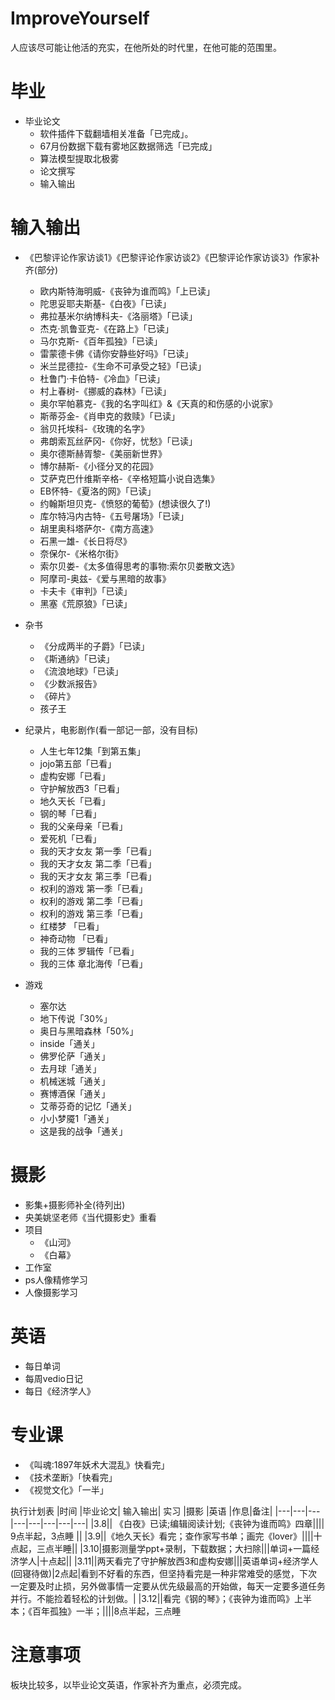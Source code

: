 
# ImproveYourself
人应该尽可能让他活的充实，在他所处的时代里，在他可能的范围里。


# 毕业
+ 毕业论文
   + 软件插件下载翻墙相关准备「已完成」。
   + 67月份数据下载有雾地区数据筛选「已完成」
   + 算法模型提取北极雾
   + 论文撰写
   + 输入输出


# 输入输出
+ 《巴黎评论作家访谈1》《巴黎评论作家访谈2》《巴黎评论作家访谈3》作家补齐(部分)
   + 欧内斯特海明威-《丧钟为谁而鸣》「上已读」
   + 陀思妥耶夫斯基-《白夜》「已读」
   + 弗拉基米尔纳博科夫-《洛丽塔》「已读」
   + 杰克·凯鲁亚克-《在路上》「已读」
   + 马尔克斯-《百年孤独》「已读」
   + 雷蒙德卡佛《请你安静些好吗》「已读」
   + 米兰昆德拉-《生命不可承受之轻》「已读」
   + 杜鲁门·卡伯特-《冷血》「已读」
   + 村上春树-《挪威的森林》「已读」
   + 奥尔罕帕慕克-《我的名字叫红》&《天真的和伤感的小说家》
   + 斯蒂芬金-《肖申克的救赎》「已读」
   + 翁贝托埃科-《玫瑰的名字》
   + 弗朗索瓦丝萨冈-《你好，忧愁》「已读」
   + 奥尔德斯赫胥黎-《美丽新世界》
   + 博尔赫斯-《小径分叉的花园》
   + 艾萨克巴什维斯辛格-《辛格短篇小说自选集》
   + EB怀特-《夏洛的网》「已读」
   + 约翰斯坦贝克-《愤怒的葡萄》(想读很久了!)
   + 库尔特冯内古特-《五号屠场》「已读」
   + 胡里奥科塔萨尔-《南方高速》
   + 石黑一雄-《长日将尽》
   + 奈保尔-《米格尔街》
   + 索尔贝娄-《太多值得思考的事物:索尔贝娄散文选》
   + 阿摩司-奥兹-《爱与黑暗的故事》
   + 卡夫卡《审判》「已读」
   + 黑塞《荒原狼》「已读」


+ 杂书
  + 《分成两半的子爵》「已读」
  + 《斯通纳》「已读」
  + 《流浪地球》「已读」
  + 《少数派报告》
  + 《碎片》
  + 孩子王
 


+ 纪录片，电影剧作(看一部记一部，没有目标)
   + 人生七年12集「到第五集」
   + jojo第五部「已看」
   + 虚构安娜「已看」
   + 守护解放西3「已看」
   + 地久天长「已看」
   + 钢的琴「已看」
   + 我的父亲母亲「已看」
   + 爱死机「已看」
   + 我的天才女友 第一季「已看」
   + 我的天才女友 第二季「已看」
   + 我的天才女友 第三季「已看」
   + 权利的游戏 第一季「已看」
   + 权利的游戏 第二季「已看」
   + 权利的游戏 第三季「已看」
   + 红楼梦 「已看」
   + 神奇动物 「已看」
   + 我的三体 罗辑传「已看」
   + 我的三体 章北海传「已看」



+ 游戏
   + 塞尔达
   + 地下传说「30%」
   + 奥日与黑暗森林「50%」
   + inside「通关」
   + 佛罗伦萨「通关」
   + 去月球「通关」
   + 机械迷城「通关」
   + 赛博酒保「通关」
   + 艾蒂芬奇的记忆「通关」
   + 小小梦魇1「通关」
   + 这是我的战争「通关」




# 摄影
+ 影集+摄影师补全(待列出)
+ 央美姚坚老师《当代摄影史》重看
+ 项目
   + 《山河》
   + 《白幕》
+ 工作室
+ ps人像精修学习
+ 人像摄影学习


# 英语
  + 每日单词
  + 每周vedio日记
  + 每日《经济学人》


# 专业课
+ 《叫魂:1897年妖术大混乱》快看完」
+ 《技术垄断》「快看完」
+ 《视觉文化》「一半」


执行计划表
|时间	|毕业论文|	输入输出|	实习	|摄影	|英语	|作息|备注|	
|---|---|---|---|---|---|---|---|
|3.8||	《白夜》已读;编辑阅读计划;《丧钟为谁而鸣》四章||||	9点半起，3点睡	||
|3.9||《地久天长》看完；查作家写书单；画完《lover》||||十点起，三点半睡||
|3.10|摄影测量学ppt+录制，下载数据；大扫除|||单词+一篇经济学人|十点起||
|3.11||两天看完了守护解放西3和虚构安娜|||英语单词+经济学人(回寝待做)|2点起|看到不好看的东西，但坚持看完是一种非常难受的感觉，下次一定要及时止损，另外做事情一定要从优先级最高的开始做，每天一定要多道任务并行。不能捡着轻松的计划做。|
|3.12||看完《钢的琴》；《丧钟为谁而鸣》上半本；《百年孤独》一半；||||8点半起，三点睡


# 注意事项

板块比较多，以毕业论文英语，作家补齐为重点，必须完成。

